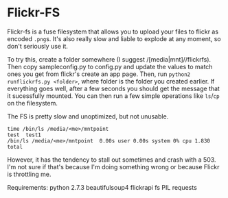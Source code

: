 Flickr-FS
=========

Flickr-fs is a fuse filesystem that allows you to upload your files to flickr
as encoded `.png`s. It's also really slow and liable to explode at any moment,
so don't seriously use it.

To try this, create a folder somewhere (I suggest
/[media|mnt]/<username>/flickrfs). Then copy sampleconfig.py to config.py and
update the values to match ones you get from flickr's create an app page. Then,
run `python2 runflickrfs.py <folder>`, where folder is the folder you created
earlier. If everything goes well, after a few seconds you should get the message
that it sucessfully mounted. You can then run a few simple operations like
`ls`/`cp` on the filesystem.

The FS is pretty slow and unoptimized, but not unusable.

    time /bin/ls /media/<me>/mntpoint
    test  test1
    /bin/ls /media/<me>/mntpoint  0.00s user 0.00s system 0% cpu 1.830 total

However, it has the tendency to stall out sometimes and crash with a 503. I'm
not sure if that's because I'm doing something wrong or because Flickr is
throttling me.

Requirements:
    python 2.7.3
    beautifulsoup4
    flickrapi
    fs
    PIL
    requests
